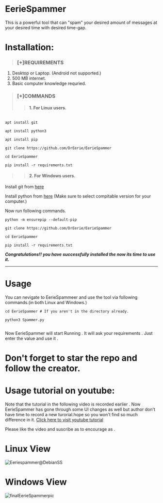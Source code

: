 # EerieSpammer
This is a powerful tool that can "spam" your desired amount of messages at your desired time with desired time-gap.
# Installation:

>### [+]REQUIREMENTS
1. Desktop or Laptop. (Android not supported.)
2. 500 MB internet.
3. Basic computer knowledge requried.

>### [+]COMMANDS</b></i>
>>#### 1. For Linux users.
```

apt install git

apt install python3

apt install pip

git clone https://github.com/DrEerie/EerieSpammer

cd EerieSpammer

pip install -r requirements.txt

```
>>#### 2. For Windows users.

Install git from  [here](https://gitforwindows.org/)

Install python from [here](https://www.python.org/downloads/) (Make sure to select compitable version for your computer.)

Now run following commands.
```
python -m ensurepip --default-pip

git clone https://github.com/DrEerie/EerieSpammer

cd EerieSpammer

pip install -r requirements.txt
```
**_Congratulations!! you have successfully installed the now its time to use it._**
___
# Usage
 
 You can nevigate to EerieSpammeer and use the tool via following commands.(in both Linux and Windows.)

```
cd EerieSpammer # If you aren't in the directory already.

python3 Spammer.py
 
```
 Now EerieSpammer will start Running . It will ask your requirements . Just enter the value and use it .
 
 # Don't forget to star the repo and follow the creator.

# Usage tutorial on youtube:
 Note that the tutorial in the following video is recorded earlier . Now EerieSpammer has gone through some UI changes as well but author don't have time to record a new turorial.hope so you won't find so much difference in it.
 [Click here to visit youtube tutorial](https://youtu.be/5-7IdMy-J_0)
 
Please like the video and suscribe as to encourage as .

# Linux View
![Eeriespammer@DebianSS](https://user-images.githubusercontent.com/96463088/230779486-609ea372-11f1-49dc-901d-0b0eee836f19.png)
# Windows View
![finalEerieSpammerpic](https://user-images.githubusercontent.com/96463088/230771087-94993dad-e37d-4c1d-b4d5-2fab6a04bce4.png)
